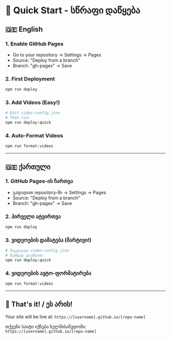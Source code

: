 # 🚀 Quick Start - სწრაფი დაწყება

## 🇬🇪 English

### 1. Enable GitHub Pages
- Go to your repository → Settings → Pages
- Source: "Deploy from a branch"
- Branch: "gh-pages" → Save

### 2. First Deployment
```bash
npm run deploy
```

### 3. Add Videos (Easy!)
```bash
# Edit video-config.json
# Then run:
npm run deploy:quick
```

### 4. Auto-Format Videos
```bash
npm run format:videos
```

---

## 🇬🇪 ქართული

### 1. GitHub Pages-ის ჩართვა
- გადადით repository-ში → Settings → Pages
- Source: "Deploy from a branch"
- Branch: "gh-pages" → Save

### 2. პირველი ატვირთვა
```bash
npm run deploy
```

### 3. ვიდეოების დამატება (მარტივი!)
```bash
# შეცვალეთ video-config.json
# შემდეგ გაუშვით:
npm run deploy:quick
```

### 4. ვიდეოების ავტო-ფორმატირება
```bash
npm run format:videos
```

---

## 🎯 That's it! / ეს არის!

Your site will be live at: `https://[username].github.io/[repo-name]`

თქვენი საიტი იქნება ხელმისაწვდომი: `https://[username].github.io/[repo-name]`
